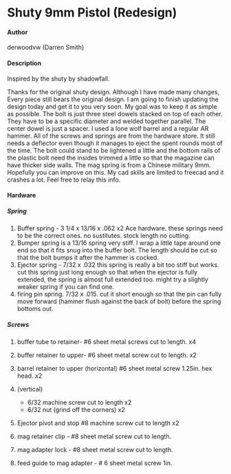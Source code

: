 # Shuty 9mm Pistol (Redesign)

#### Author
derwoodvw (Darren Smith)

#### Description
Inspired by the shuty by shadowfall. 

Thanks for the original shuty design. Although I have made many changes, Every piece still bears the original design. I am going to finish updating the design today and get it to you very soon. My goal was to keep it as simple as possible. The bolt is just three steel dowels stacked on top of each other. They have to be a specific diameter and welded together parallel. The center dowel is just a spacer. I used a lone wolf barrel and a regular AR hammer. All of the screws and springs are from the hardware store. It still needs a deflector even though it manages to eject the spent rounds most of the time. The bolt could stand to be lightened a little and the bottom rails of the plastic bolt need the insides trimmed a little so that the magazine can have thicker side walls. The mag spring is from a Chinese military 9mm. Hopefully you can improve on this. My cad skills are limited to freecad and it crashes a lot. Feel free to relay this info.


#### Hardware

##### Spring
1. Buffer spring - 3 1/4 x 13/16 x .062    x2  Ace hardware. these springs need to be the correct ones. no sustitutes. stock length no cutting.
2. Bumper spring is a 13/16 spring very stiff. I wrap a little tape around one end so that it fits snug into the buffer bolt. The length should be cut so that the bolt bumps it after the hammer is cocked.
3. Ejector spring - 7/32 x .032   this spring is really a bit too stiff but works. cut this spring just long enough so that when the ejector is fully extended, the spring is almost full extended too. might try a slightly weaker spring if you can find one.
4. firing pin spring. 7/32 x .015.  cut it short enough so that the pin can fully move forward (hammer flush against the back of bolt) before the spring bottoms out.

##### Screws
1. buffer tube to retainer- #6 sheet metal screws cut to length.   x4
2. buffer retainer to upper- #6 sheet metal screw cut to length.   x2
3. barrel retainer to upper (horizontal) #6 sheet metal screw 1.25in. hex head.  x2
4. (vertical) 
   - 6/32 machine screw cut to length  x2
   - 6/32 nut (grind off the corners)  x2

5. Ejector pivot and stop #8 machine screw cut to length   x2
6. mag retainer clip - #8 sheet metal screw cut to length.
7. mag adapter lock - #8 sheet metal screw cut to length.
8. feed guide to mag adapter - # 6 sheet metal screw 1in. 
